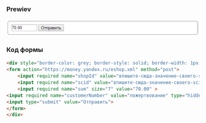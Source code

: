 ### Prewiev

![цифровая подпись в outlook](/sample-form/sample-form_for-bf-01.png "пример формы для благотворительных фондов")

### Код формы
```html
<div style="border-color: grey; border-style: solid; border-width: 1px; padding: 10px; border-radius: 5px; ">
<form action="https://money.yandex.ru/eshop.xml" method="post">
    <input required name="shopId" value="впишите-сюда-значение-своего-shopId" type="hidden"/>
    <input required name="scid" value="впишите-сюда-значение-своего-scid" type="hidden"/>
    <input required name="sum" size="7" value="70.00" >
<input required name="customerNumber" value="пожертвование" type="hidden"/>
<input type="submit" value="Отправить">	
</form>
</div>
```
